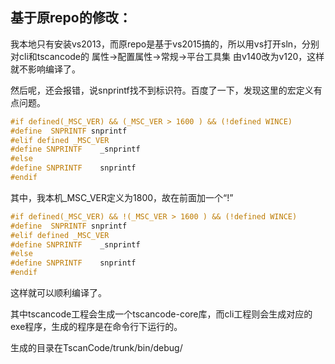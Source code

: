 
## 基于原repo的修改：

我本地只有安装vs2013，而原repo是基于vs2015搞的，所以用vs打开sln，分别对cli和tscancode的 属性->配置属性->常规->平台工具集
由v140改为v120，这样就不影响编译了。

然后呢，还会报错，说snprintf找不到标识符。百度了一下，发现这里的宏定义有点问题。

```c++
#if defined(_MSC_VER) && (_MSC_VER > 1600 ) && (!defined WINCE)
#define  SNPRINTF snprintf
#elif defined _MSC_VER
#define SNPRINTF	_snprintf
#else
#define SNPRINTF	snprintf
#endif
```

其中，我本机_MSC_VER定义为1800，故在前面加一个“!”

```c++
#if defined(_MSC_VER) && !(_MSC_VER > 1600 ) && (!defined WINCE)
#define  SNPRINTF snprintf
#elif defined _MSC_VER
#define SNPRINTF	_snprintf
#else
#define SNPRINTF	snprintf
#endif
```

这样就可以顺利编译了。

其中tscancode工程会生成一个tscancode-core库，而cli工程则会生成对应的exe程序，生成的程序是在命令行下运行的。

生成的目录在TscanCode/trunk/bin/debug/